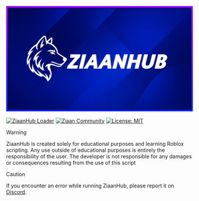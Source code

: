 <picture>
    <img src="ziaanhub/doc/img/ziaandev.jpg" alt="ZiaanHub">
</picture>

[![ZiaanHub Loader](https://img.shields.io/badge/ZiaanHubㅤLoader-3F51B5?style=for-the-badge&labelColor=3F51B5&color=3F51B5&logoWidth=0)](https://ziaanhub.github.io) [![Ziaan Community](https://img.shields.io/badge/Discord-7289DA?style=for-the-badge&logo=discord&logoColor=white)](https://discord.gg/z2uNNQHrgZ) [![License: MIT](https://img.shields.io/badge/License-MIT-001F3F?style=for-the-badge&labelColor=001F3F&logoWidth=0)](https://opensource.org/licenses/MIT)
> [!WARNING]
> ZiaanHub is created solely for educational purposes and learning Roblox scripting. Any use outside of educational purposes is entirely the responsibility of the user. The developer is not responsible for any damages or consequences resulting from the use of this script

> [!CAUTION]
> If you encounter an error while running ZiaanHub, please report it on [Discord](https://discord.gg/z2uNNQHrgZ).
